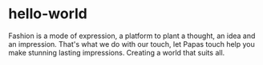 hello-world
===========
Fashion is a mode of expression, a platform to plant a thought, an idea and an impression. That's what we do with our touch, let Papas touch help you make stunning lasting impressions.
Creating a world that suits all.

